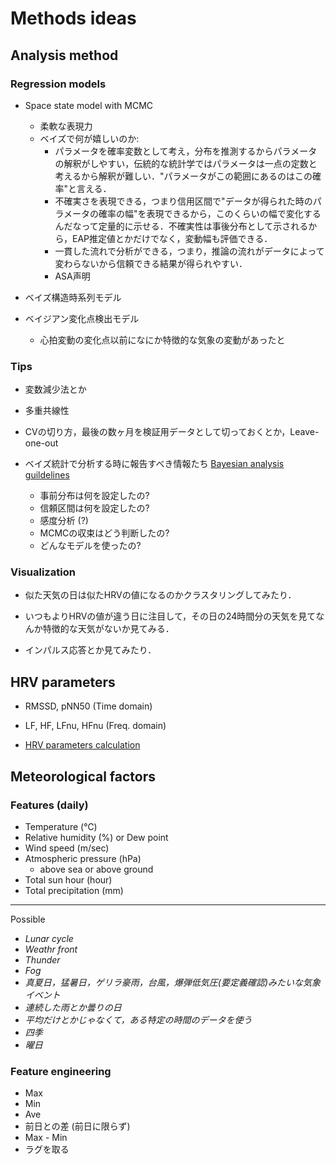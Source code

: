 # Methods ideas

## Analysis method

### Regression models

- Space state model with MCMC
    - 柔軟な表現力
    - ベイズで何が嬉しいのか:
        - パラメータを確率変数として考え，分布を推測するからパラメータの解釈がしやすい，伝統的な統計学ではパラメータは一点の定数と考えるから解釈が難しい．"パラメータがこの範囲にあるのはこの確率"と言える．
        - 不確実さを表現できる，つまり信用区間で"データが得られた時のパラメータの確率の幅"を表現できるから，このくらいの幅で変化するんだなって定量的に示せる．不確実性は事後分布として示されるから，EAP推定値とかだけでなく，変動幅も評価できる．
        - 一貫した流れで分析ができる，つまり，推論の流れがデータによって変わらないから信頼できる結果が得られやすい．
        - ASA声明

- ベイズ構造時系列モデル

- ベイジアン変化点検出モデル
    - 心拍変動の変化点以前になにか特徴的な気象の変動があったと

### Tips

- 変数減少法とか

- 多重共線性

- CVの切り方，最後の数ヶ月を検証用データとして切っておくとか，Leave-one-out

- ベイズ統計で分析する時に報告すべき情報たち [Bayesian analysis guildelines](https://www.ncbi.nlm.nih.gov/pmc/articles/PMC8526359/)
    - 事前分布は何を設定したの?
    - 信頼区間は何を設定したの?
    - 感度分析 (?)
    - MCMCの収束はどう判断したの?
    - どんなモデルを使ったの?

### Visualization

- 似た天気の日は似たHRVの値になるのかクラスタリングしてみたり．

- いつもよりHRVの値が違う日に注目して，その日の24時間分の天気を見てなんか特徴的な天気がないか見てみる．

- インパルス応答とか見てみたり．

## HRV parameters

- RMSSD, pNN50 (Time domain)

- LF, HF, LFnu, HFnu (Freq. domain)

- [HRV parameters calculation](https://github.com/MarcusVollmer/HRV)

## Meteorological factors

### Features (daily)

- Temperature (℃)
- Relative humidity (%) or Dew point
- Wind speed (m/sec)
- Atmospheric pressure (hPa)
    - above sea or above ground
- Total sun hour (hour)
- Total precipitation (mm)

---

Possible
- _Lunar cycle_
- _Weathr front_
- _Thunder_
- _Fog_
- _真夏日，猛暑日，ゲリラ豪雨，台風，爆弾低気圧(要定義確認)みたいな気象イベント_
- _連続した雨とか曇りの日_
- _平均だけとかじゃなくて，ある特定の時間のデータを使う_
- _四季_
- _曜日_

### Feature engineering

- Max
- Min
- Ave
- 前日との差 (前日に限らず)
- Max - Min
- ラグを取る
